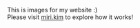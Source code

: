 This is images for my website :) <br />
Please visit [miri.kim](https://www.miri.kim/) to explore how it works!
